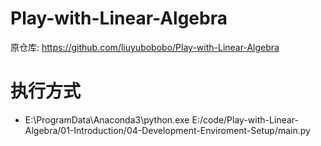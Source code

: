 # Play-with-Linear-Algebra
原仓库: https://github.com/liuyubobobo/Play-with-Linear-Algebra

# 执行方式
- E:\ProgramData\Anaconda3\python.exe E:/code/Play-with-Linear-Algebra/01-Introduction/04-Development-Enviroment-Setup/main.py
